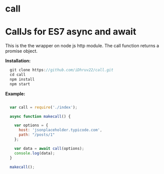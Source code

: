 # call
CallJs for ES7 async and await
==============================

This is the the wrapper on node js http module. The call function returns a promise object.

__**Installation:**__

```javascript
  git clone https://github.com/iDhruv22/call.git
  cd call
  npm install
  npm start
```

__**Example:**__

```javascript

  var call = require('./index');

  async function makecall() {

    var options = {
      host: 'jsonplaceholder.typicode.com',
      path: "/posts/1"
    };

    var data = await call(options);
    console.log(data);
  }

  makecall();
  
```
